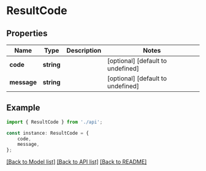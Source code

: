 # ResultCode


## Properties

Name | Type | Description | Notes
------------ | ------------- | ------------- | -------------
**code** | **string** |  | [optional] [default to undefined]
**message** | **string** |  | [optional] [default to undefined]

## Example

```typescript
import { ResultCode } from './api';

const instance: ResultCode = {
    code,
    message,
};
```

[[Back to Model list]](../README.md#documentation-for-models) [[Back to API list]](../README.md#documentation-for-api-endpoints) [[Back to README]](../README.md)
